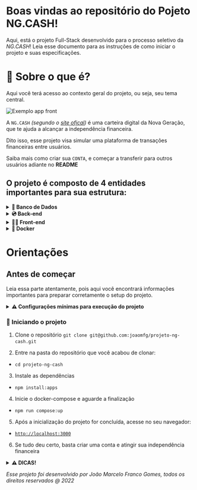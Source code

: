 # Boas vindas ao repositório do Pojeto NG.CASH!

Aqui, está o projeto Full-Stack desenvolvido para o processo seletivo da _NG.CASH_!
Leia esse documento para as instruções de como iniciar o projeto e suas especificações.

# 🤔 Sobre o que é?

Aqui você terá acesso ao contexto geral do projeto, ou seja, seu tema central.

  ![Exemplo app front](assets/frontend-example.png)

  A `NG.CASH` _(segundo o [site ofical](https://ng.cash/))_ é uma carteira digital da Nova Geração, que te ajuda a alcançar a independência financeira.

  Dito isso, esse projeto visa simular uma plataforma de transações financeiras entre usuários. 

  Saiba mais como criar sua `CONTA`, e começar a transferir para outros usuários adiante no **README**


## O projeto é composto de 4 entidades importantes para sua estrutura:

<details>
<summary><strong> 🎲 Banco de Dados</strong></summary><br />

**Resumo**

O banco de dados utilizado é o PostgreSQL, criado em um container `Docker` através da *_ORM_* `Sequelize`.<br/>
É composto por 3 tabelas: `Users`, `Accounts` e `Transactions` que segue o esquema de relacionamentos abaixo:

![Exemplo banco de dados](assets/db-example.png)

**Tecnologias usadas:**
  - Sequelize
  - PostgreSQL
  - Docker

</details>

<details>
<summary><strong> 💿 Back-end</strong></summary><br />

**Resumo**

O Back-End é uma _API_ Node.js, construida utilizando os métodos `MSC`, `CRUD` e `POO`. Com o `TypeScript` para o controle de tipos,
`Sequelize` para comunicação com o Banco, `Express` para usar métodos HTTP, `Mocha`, `Chai` e `Sinon` para testes, `Docker` para _conterização_,
entre outras.

**Tecnologias usadas:**
  - TypeScript
  - Node.js
  - Sequelize
  - Express
  - Nodemon
  - Mocha
  - Chai
  - Sinon
  - Docker

</details>

<details>
<summary><strong> 🧑‍💻 Front-end</strong></summary><br />

**Resumo**

O Front-End foi construido utilizando o framework `React.js` com `Hooks` e componentes funcionais. O `Context` foi usado
para gerenciar o estado global, `Axios` para realizar as requisições ao *Backend* , `react-router-dom` para as rotas e o `Docker` para _conterização_.
Ele possui 3 paginas: `Login`, `Register` e `Account`, respectivamente:

![Exemplo página de login](assets/login-example.png)

![Exemplo página de registro](assets/register-example.png)

![Exemplo página da conta](assets/account-example.png)

**Tecnologias usadas:**
  - React.js
  - ReactHooks
  - Context
  - Axios
  - react-router-dom
  - Docker

</details>

<details>
<summary><strong> 🐳 Docker</strong></summary><br />

**Resumo**

A aplicação toda roda no `Docker`. Ela foi criada usando o `docker-compose` na raiz do projeto e os respectivos
`Dockerfiles` do front-end e back-end.


**Tecnologias usadas:**
  - Docker
  - docker-compose

</details>


# Orientações

## Antes de começar
Leia essa parte atentamente, pois aqui você encontrará informações importantes para preparar corretamente o setup do projeto.

<details>
<summary><strong> ⚠️ Configurações mínimas para execução do projeto</strong></summary><br />

Na sua máquina você deve ter:

 - (opcional) Sistema Operacional baseado em Linux 
 - Node versão 16
 - Docker
 - Docker-compose versão >=1.29.2

➡️ O `node` deve ter versão igual ou superior à `16.14.0 LTS`:
  - Para instalar o node, acesse [esse link](https://nodejs.org/en/)

➡️ O`docker-compose` deve ter versão igual ou superior à`ˆ1.29.2`:
  * Saiba como instala-lo na [documentação oficial](https://docs.docker.com/compose/install/)

</details>

### 🔰 Iniciando o projeto

  1. Clone o repositório `git clone git@github.com:joaomfg/projeto-ng-cash.git`

  2. Entre na pasta do repositório que você acabou de clonar:
  * `cd projeto-ng-cash`

  3. Instale as dependências
  * `npm install:apps`

  4. Inicie o docker-compose e aguarde a finalização
  * `npm run compose:up`

  5. Após a inicialização do projeto for concluída, acesse no seu navegador:
  * [`http://localhost:3000`](http://localhost:3000)

  6. Se tudo deu certo, basta criar uma conta e atingir
  sua independência financeira


<details>
<summary><strong> ⚠️ DICAS!</strong></summary><br />

   - Use comando `npm run compose:down` para finalizar a aplicação

   - A extensão do _VS Code_  [Docker](https://github.com/microsoft/vscode-docker) ajuda a vizualizar a aplicação!

   - Caso ocorra algum erro com a inicialização, made um email para _joaomarcelofg@hotmail.com_

</details>

_Esse projeto foi desenvolvido por João Marcelo Franco Gomes, todos os direitos reservados @ 2022_
